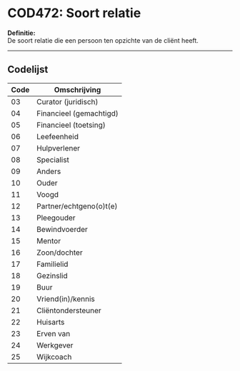 # COD472: Soort relatie

**Definitie:**  
De soort relatie die een persoon ten opzichte van de cliënt heeft.

---

## Codelijst

| Code | Omschrijving |
|------|--------------|
| 03 | Curator (juridisch) |
| 04 | Financieel (gemachtigd) |
| 05 | Financieel (toetsing) |
| 06 | Leefeenheid |
| 07 | Hulpverlener |
| 08 | Specialist |
| 09 | Anders |
| 10 | Ouder |
| 11 | Voogd |
| 12 | Partner/echtgeno(o)t(e) |
| 13 | Pleegouder |
| 14 | Bewindvoerder |
| 15 | Mentor |
| 16 | Zoon/dochter |
| 17 | Familielid |
| 18 | Gezinslid |
| 19 | Buur |
| 20 | Vriend(in)/kennis |
| 21 | Cliëntondersteuner |
| 22 | Huisarts |
| 23 | Erven van |
| 24 | Werkgever |
| 25 | Wijkcoach |
